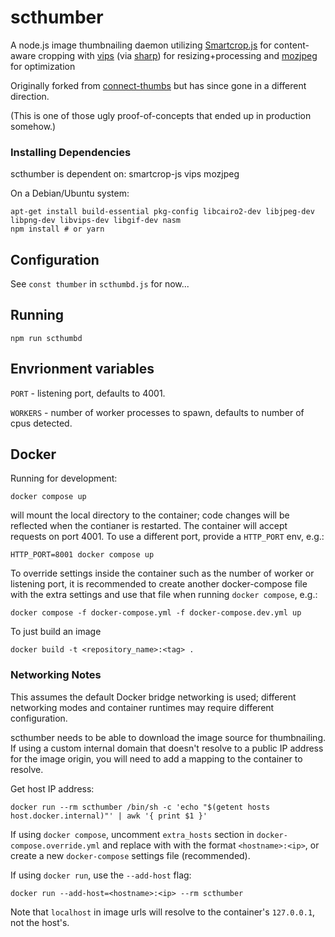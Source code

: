 # scthumber

A node.js image thumbnailing daemon utilizing [Smartcrop.js](https://github.com/jwagner/smartcrop.js/) for content-aware cropping with [vips](http://www.vips.ecs.soton.ac.uk/) (via [sharp](https://github.com/lovell/sharp)) for resizing+processing and [mozjpeg](https://github.com/mozilla/mozjpeg) for optimization

Originally forked from [connect-thumbs](https://github.com/inadarei/connect-thumbs) but has since gone in a different direction.

(This is one of those ugly proof-of-concepts that ended up in production somehow.)

### Installing Dependencies

scthumber is dependent on:
smartcrop-js
vips
mozjpeg

On a Debian/Ubuntu system:
```
apt-get install build-essential pkg-config libcairo2-dev libjpeg-dev libpng-dev libvips-dev libgif-dev nasm
npm install # or yarn
```

## Configuration
See `const thumber` in `scthumbd.js` for now...

## Running
```
npm run scthumbd
```


## Envrionment variables

`PORT` - listening port, defaults to 4001.

`WORKERS` - number of worker processes to spawn, defaults to number of cpus detected.


## Docker

Running for development:
```
docker compose up
```
will mount the local directory to the container; code changes will be reflected when the contianer is restarted.
The container will accept requests on port 4001. To use a different port, provide a `HTTP_PORT` env, e.g.:

```
HTTP_PORT=8001 docker compose up
```

To override settings inside the container such as the number of worker or listening port, it is recommended to create another docker-compose file with the extra settings and use that file when running `docker compose`, e.g.:

```
docker compose -f docker-compose.yml -f docker-compose.dev.yml up
```


To just build an image
```
docker build -t <repository_name>:<tag> .
```

### Networking Notes

This assumes the default Docker bridge networking is used; different networking modes and container runtimes may require different configuration.

scthumber needs to be able to download the image source for thumbnailing.
If using a custom internal domain that doesn't resolve to a public IP address for the image origin, you will need to add a mapping to the container to resolve.

Get host IP address:
```
docker run --rm scthumber /bin/sh -c 'echo "$(getent hosts host.docker.internal)"' | awk '{ print $1 }'
```

If using `docker compose`, uncomment `extra_hosts` section in `docker-compose.override.yml` and replace with with the format `<hostname>:<ip>`, or create a new `docker-compose` settings file (recommended).

If using `docker run`, use the `--add-host` flag:
```
docker run --add-host=<hostname>:<ip> --rm scthumber
```

Note that `localhost` in image urls will resolve to the container's `127.0.0.1`, not the host's.
